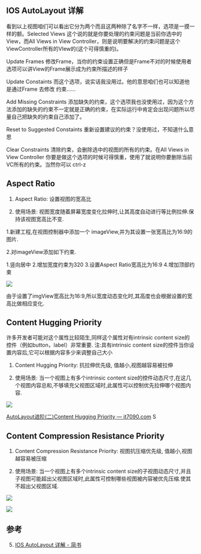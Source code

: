 
## IOS AutoLayout 详解

看到以上视图咱们可以看出它分为两个而且这两种除了名字不一样，选项是一摸一样的额。Selected Views 这个说的就是你要处理的约束问题是当前你选中的View，而All Views in View Controller，则是说明要解决的约束问题是这个ViewController所有的VIew的(这个可得慎重的)。


Update Frames 修改Frame，当你的约束设置正确但是Frame不对的时候使用者选项可以讲View的Frame展示成为约束所描述的样子

Update Constaints 而这个选项，说实话我没用过。他的意思咱们也可以知道他是通过Frame 去修改 约束……

Add Missing Constraints 添加缺失的约束，这个选项我也没使用过，因为这个方法添加的缺失的约束不一定就是正确的约束，在实际运行中肯定会出现问题所以尽量自己把缺失的约束自己添加了。

Reset to Suggested Constaints 重新设置建议的约束？没使用过，不知道什么意思

Clear Constraints 清除约束，会删除选中的视图的所有的约束。在All Views in View Controller 你要是做这个选项的时候可得慎重，使用了就说明你要删除当前VC所有的约束。当然你可以 ctrl-z


## Aspect Ratio

1. Aspect Ratio:
设置视图的宽高比

2. 使用场景:
视图宽度随着屏幕宽度变化拉伸时,让其高度自动进行等比例拉伸.保持该视图宽高比不变.

1.新建工程,在视图控制器中添加一个 imageView,并为其设置一张宽高比为16:9的图片.

2.对imageView添加如下约束.

1.竖向居中
2.增加宽度约束为320
3.设置Aspect Ratio宽高比为16:9
4.增加顶部约束

![](https://i.loli.net/2018/12/08/5c0bca00c1a28.jpg)

由于设置了imgView宽高比为16:9,所以宽度动态变化时,其高度也会根据设置的宽高比做相应变化.


## Content Hugging Priority

许多开发者可能对这个属性比较陌生,同样这个属性对有intrinsic content size的控件（例如button，label）非常重要. 注:具有intrinsic content size的控件当你设置内容后,它可以根据内容多少来调整自己大小

1. Content Hugging Priority:
抗拉伸优先级, 值越小,视图越容易被拉伸

2. 使用场景:
当一个视图上有多个intrinsic content size的控件动态尺寸,在这几个视图内容总和,不够填充父视图区域时,此属性可以控制优先拉伸哪个视图内容.


![](https://i.loli.net/2019/01/08/5c346c1e3bf6d.jpg)

[AutoLayout进阶(二)Content Hugging Priority — it7090.com](http://it7090.com/2017/11/19/AutoLayout%E8%BF%9B%E9%98%B6(%E4%BA%8C)Content-Hugging-Priority/#1--content-hugging-priority)
S
## Content Compression Resistance Priority


1. Content Compression Resistance Priority:
视图抗压缩优先级, 值越小,视图越容易被压缩

2. 使用场景:
当一个视图上有多个intrinsic content size的子视图动态尺寸,并且子视图可能超出父视图区域时,此属性可控制哪些视图被内容被优先压缩.使其不超出父视图区域.

![](https://i.loli.net/2019/01/08/5c346c4dd23e5.jpg)

![](https://i.loli.net/2019/01/08/5c346c3e19b92.jpg)



## 参考

5. [IOS AutoLayout 详解 - 简书](https://www.jianshu.com/p/4ef0277e9c5e)